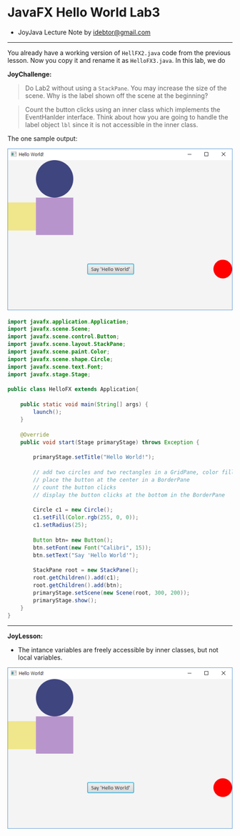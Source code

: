 
# JavaFX Hello World Lab3
  - JoyJava Lecture Note by idebtor@gmail.com
  ------------------

You already have a working version of `HellFX2.java` code from the previous lesson. Now you copy it and rename it as `HelloFX3.java`.  In this lab, we do

__JoyChallenge:__
  > Do Lab2 without using a `StackPane`.
  > You may increase the size of the scene. Why is the label shown off the scene at the beginning?

  > Count the button clicks using an inner class which implements the EventHanlder interface.
  > Think about how you are going to handle the label object `lbl` since it is not accessible in the inner class.

The one sample output:

![Sample Output](images/HelloFX3.png)


```java
import javafx.application.Application;
import javafx.scene.Scene;
import javafx.scene.control.Button;
import javafx.scene.layout.StackPane;
import javafx.scene.paint.Color;
import javafx.scene.shape.Circle;
import javafx.scene.text.Font;
import javafx.stage.Stage;

public class HelloFX extends Application{

	public static void main(String[] args) {
		launch();
	}

	@Override
	public void start(Stage primaryStage) throws Exception {

		primaryStage.setTitle("Hello World!");

		// add two circles and two rectangles in a GridPane, color filled
		// place the button at the center in a BorderPane
		// count the button clicks
		// display the button clicks at the bottom in the BorderPane

		Circle c1 = new Circle();
		c1.setFill(Color.rgb(255, 0, 0));
		c1.setRadius(25);

		Button btn= new Button();
		btn.setFont(new Font("Calibri", 15));
		btn.setText("Say 'Hello World'");

		StackPane root = new StackPane();
		root.getChildren().add(c1);
		root.getChildren().add(btn);
		primaryStage.setScene(new Scene(root, 300, 200));
		primaryStage.show();
	}
}
```
-------------------
__JoyLesson:__

- The intance variables are freely accessible by inner classes, but not local variables.

![HelloFX3](images/HelloFX3.png)
